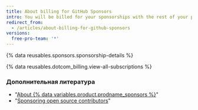 ```yaml
---
title: About billing for GitHub Sponsors
intro: You will be billed for your sponsorships with the rest of your paid products and features.
redirect_from:
  - /articles/about-billing-for-github-sponsors
versions:
  free-pro-team: '*'
---
```


{% data reusables.sponsors.sponsorship-details %}

{% data reusables.dotcom_billing.view-all-subscriptions %}

### Дополнительная литература

- "[About {% data variables.product.prodname_sponsors %}](/articles/about-github-sponsors)"
- "[Sponsoring open source contributors](/github/supporting-the-open-source-community-with-github-sponsors/sponsoring-open-source-contributors)"
